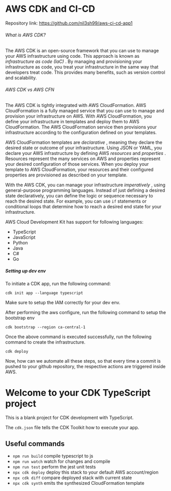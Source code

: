 # AWS CDK and CI-CD

Repository link: https://github.com/nil3sh99/aws-ci-cd-app1

###### What is AWS CDK?

The AWS CDK is an open-source framework that you can use to manage your AWS infrastructure using code. This approach is known as  *infrastructure as code (IaC)* . By managing and provisioning your infrastructure as code, you treat your infrastructure in the same way that developers treat code. This provides many benefits, such as version control and scalability.

###### AWS CDK vs AWS CFN

The AWS CDK is tightly integrated with AWS CloudFormation. AWS CloudFormation is a fully managed service that you can use to manage and provision your infrastructure on AWS. With AWS CloudFormation, you define your infrastructure in templates and deploy them to AWS CloudFormation. The AWS CloudFormation service then provisions your infrastructure according to the configuration defined on your templates.

AWS CloudFormation templates are  *declarative* , meaning they declare the desired state or outcome of your infrastructure. Using JSON or YAML, you declare your AWS infrastructure by defining AWS *resources* and  *properties* . Resources represent the many services on AWS and properties represent your desired configuration of those services. When you deploy your template to AWS CloudFormation, your resources and their configured properties are provisioned as described on your template.

With the AWS CDK, you can manage your infrastructure  *imperatively* , using general-purpose programming languages. Instead of just defining a desired state declaratively, you can define the logic or sequence necessary to reach the desired state. For example, you can use `if` statements or conditional loops that determine how to reach a desired end state for your infrastructure.

AWS Cloud Development Kit has support for following languages:

* TypeScript
* JavaScript
* Python
* Java
* C#
* Go

##### Setting up dev env

To initiate a CDK app, run the following command:

`cdk init app --language typescript`

Make sure to setup the IAM correctly for your dev env.

After performing the aws configure, run the following command to setup the bootstrap env

`cdk bootstrap --region ca-central-1`

Once the above command is executed successfully, run the following command to create the infrastructure.

`cdk deploy`

Now, how can we automate all these steps, so that every time a commit is pushed to your github repository, the respective actions are triggered inside AWS.

# Welcome to your CDK TypeScript project

This is a blank project for CDK development with TypeScript.

The `cdk.json` file tells the CDK Toolkit how to execute your app.

## Useful commands

* `npm run build`   compile typescript to js
* `npm run watch`   watch for changes and compile
* `npm run test`    perform the jest unit tests
* `npx cdk deploy`  deploy this stack to your default AWS account/region
* `npx cdk diff`    compare deployed stack with current state
* `npx cdk synth`   emits the synthesized CloudFormation template
